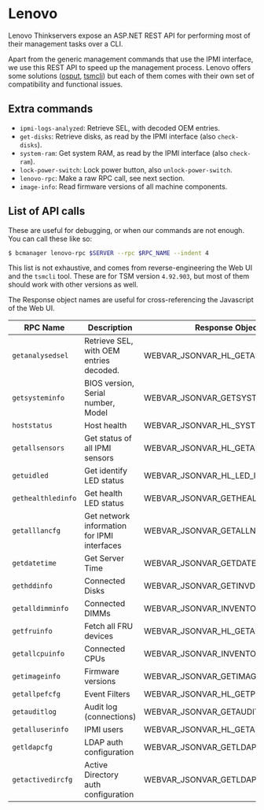 # Lenovo

Lenovo Thinkservers expose an ASP.NET REST API for performing most of their management tasks over a CLI.

Apart from the generic management commands that use the IPMI interface, we use this REST API to speed up the management process. Lenovo offers some solutions ([osput][1], [tsmcli][2]) but each of them comes with their own set of compatibility and functional issues.

## Extra commands

- `ipmi-logs-analyzed`: Retrieve SEL, with decoded OEM entries.
- `get-disks`: Retrieve disks, as read by the IPMI interface (also `check-disks`).
- `system-ram`: Get system RAM, as read by the IPMI interface (also `check-ram`).
- `lock-power-switch`: Lock power button, also `unlock-power-switch`.
- `lenovo-rpc`: Make a raw RPC call, see next section.
- `image-info`: Read firmware versions of all machine components.

## List of API calls

These are useful for debugging, or when our commands are not enough. You can call these like so:

```bash
$ bcmanager lenovo-rpc $SERVER --rpc $RPC_NAME --indent 4
```

This list is not exhaustive, and comes from reverse-engineering the Web UI and the `tsmcli` tool. These are for TSM version `4.92.903`, but most of them should work with other versions as well.

The Response object names are useful for cross-referencing the Javascript of the Web UI.

| RPC Name           | Description                                 | Response Object Name                   |
| ------------------ | ------------------------------------------- | -------------------------------------- |
| `getanalysedsel`   | Retrieve SEL, with OEM entries decoded.     | WEBVAR_JSONVAR_HL_GETANALYSEDSEL       |
| `getsysteminfo`    | BIOS version, Serial number, Model          | WEBVAR_JSONVAR_GETSYSTEMINFO           |
| `hoststatus`       | Host health                                 | WEBVAR_JSONVAR_HL_SYSTEM_STATE         |
| `getallsensors`    | Get status of all IPMI sensors              | WEBVAR_JSONVAR_HL_GETALLSENSORS        |
| `getuidled`        | Get identify LED status                     | WEBVAR_JSONVAR_HL_LED_IDENTIFY_STATE   |
| `gethealthledinfo` | Get health LED status                       | WEBVAR_JSONVAR_GETHEALTHLEDINFO        |
| `getalllancfg`     | Get network information for IPMI interfaces | WEBVAR_JSONVAR_GETALLNETWORKCFG        |
| `getdatetime`      | Get Server Time                             | WEBVAR_JSONVAR_GETDATETIME             |
| `gethddinfo`       | Connected Disks                             | WEBVAR_JSONVAR_GETINVDRIVEINFO         |
| `getalldimminfo`   | Connected DIMMs                             | WEBVAR_JSONVAR_INVENTORYGETALLDIMMINFO |
| `getfruinfo`       | Fetch all FRU devices                       | WEBVAR_JSONVAR_HL_GETALLFRUINFO        |
| `getallcpuinfo`    | Connected CPUs                              | WEBVAR_JSONVAR_INVENTORYGETALLCPUINFO  |
| `getimageinfo`     | Firmware versions                           | WEBVAR_JSONVAR_GETIMAGEINFO            |
| `getallpefcfg`     | Event Filters                               | WEBVAR_JSONVAR_HL_GETPEFTABLE          |
| `getauditlog`      | Audit log (connections)                     | WEBVAR_JSONVAR_GETAUDITLOG             |
| `getalluserinfo`   | IPMI users                                  | WEBVAR_JSONVAR_HL_GETALLUSERINFO       |
| `getldapcfg`       | LDAP auth configuration                     | WEBVAR_JSONVAR_GETLDAPCFG              |
| `getactivedircfg`  | Active Directory auth configuration         | WEBVAR_JSONVAR_GETLDAPCFG              |

[1]: https://support.lenovo.com/gr/en/downloads/ds101716
[2]: https://support.lenovo.com/us/en/downloads/ds101157
